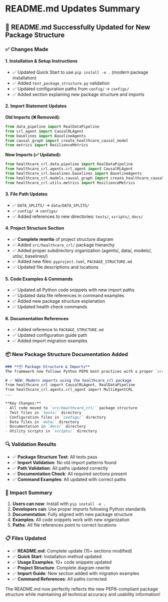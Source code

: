 # README.md Updates Summary

## 📝 **README.md Successfully Updated for New Package Structure**

### **✅ Changes Made**

#### **1. Installation & Setup Instructions**
- ✅ Updated Quick Start to use `pip install -e .` (modern package installation)
- ✅ Added `test_package_structure.py` validation
- ✅ Updated configuration paths from `config/` → `configs/`
- ✅ Added section explaining new package structure and imports

#### **2. Import Statement Updates**
**Old Imports (❌ Removed):**
```python
from data_pipeline import RealDataPipeline
from crl_agent import CausalRLAgent
from baselines import BaselineAgents
from causal_graph import create_healthcare_causal_model
from metrics import ResilienceMetrics
```

**New Imports (✅ Updated):**
```python
from healthcare_crl.data.pipeline import RealDataPipeline
from healthcare_crl.agents.crl_agent import CausalRLAgent
from healthcare_crl.baselines.baselines import BaselineAgents
from healthcare_crl.models.causal_graph import create_healthcare_causal_model
from healthcare_crl.utils.metrics import ResilienceMetrics
```

#### **3. File Path Updates**
- ✅ `DATA_SPLITS/` → `data/DATA_SPLITS/`
- ✅ `config/` → `configs/`
- ✅ Added references to new directories: `tests/`, `scripts/`, `docs/`

#### **4. Project Structure Section**
- ✅ **Complete rewrite** of project structure diagram
- ✅ Added `src/healthcare_crl/` package hierarchy
- ✅ Added proper subdirectory organization (agents/, data/, models/, utils/, baselines/)
- ✅ Added new files: `pyproject.toml`, `PACKAGE_STRUCTURE.md`
- ✅ Updated file descriptions and locations

#### **5. Code Examples & Commands**
- ✅ Updated all Python code snippets with new import paths
- ✅ Updated data file references in command examples
- ✅ Added new package structure explanation
- ✅ Updated health check commands

#### **6. Documentation References**
- ✅ Added reference to `PACKAGE_STRUCTURE.md`
- ✅ Updated configuration guide path
- ✅ Added import migration examples

### **📦 New Package Structure Documentation Added**

```markdown
### **📦 Package Structure & Imports**
The framework now follows Python PEP8 best practices with a proper `src/` layout:

# ✅ NEW: Modern imports using the healthcare_crl package
from healthcare_crl import CausalRLAgent, RealDataPipeline
from healthcare_crl.agents.crl_agent import MultiAgentCRL
...

**Key Changes:**
- All code moved to `src/healthcare_crl/` package structure
- Test files in `tests/` directory
- Configuration files in `configs/` directory  
- Data files in `data/` directory
- Documentation in `docs/` directory
- Utility scripts in `scripts/` directory
```

### **🔍 Validation Results**
- ✅ **Package Structure Test**: All tests pass
- ✅ **Import Validation**: No old import patterns found
- ✅ **Path Validation**: All paths updated correctly
- ✅ **Documentation Check**: All required sections present
- ✅ **Command Examples**: All updated with correct paths

### **🚀 Impact Summary**
1. **Users can now**: Install with `pip install -e .`
2. **Developers can**: Use proper imports following Python standards
3. **Documentation**: Fully aligned with new package structure
4. **Examples**: All code snippets work with new organization
5. **Paths**: All file references point to correct locations

### **📋 Files Updated**
- ✅ **README.md**: Complete update (15+ sections modified)
- ✅ **Quick Start**: Installation method updated
- ✅ **Usage Examples**: 10+ code snippets updated
- ✅ **Project Structure**: Complete diagram rewrite
- ✅ **Import Guide**: New section added with migration examples
- ✅ **Command References**: All paths corrected

The README.md now perfectly reflects the new PEP8-compliant package structure while maintaining all technical accuracy and usability information!